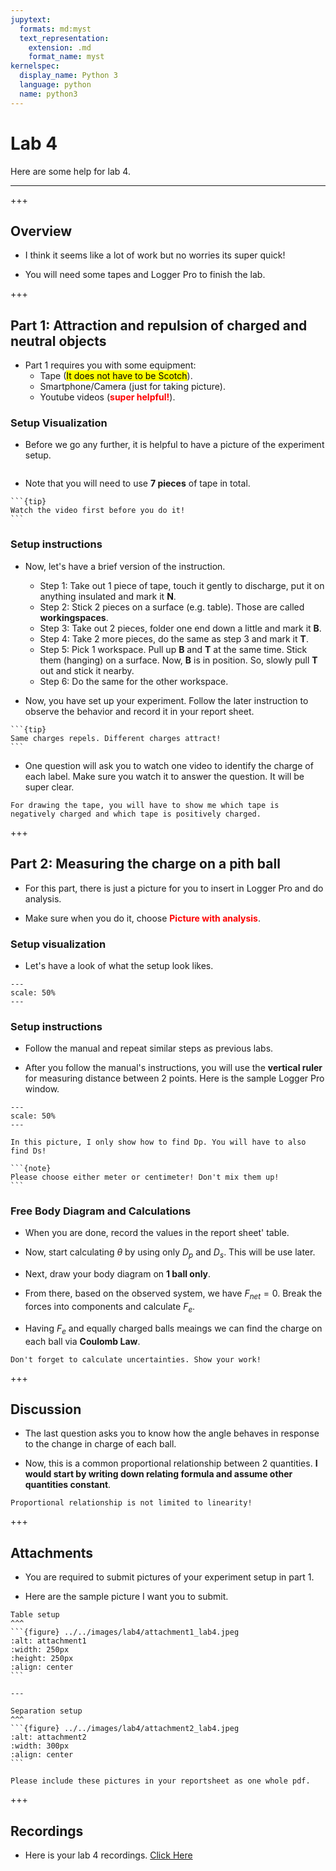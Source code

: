```yaml
---
jupytext:
  formats: md:myst
  text_representation:
    extension: .md
    format_name: myst
kernelspec:
  display_name: Python 3
  language: python
  name: python3
---
```


# Lab 4

Here are some help for lab 4.
___


+++

## Overview

- I think it seems like a lot of work but no worries its super quick!

- You will need some tapes and Logger Pro to finish the lab.

+++

## Part 1: Attraction and repulsion of charged and neutral objects

- Part 1 requires you with some equipment:
    - Tape (<mark>It does not have to be Scotch</mark>).
    - Smartphone/Camera (just for taking picture).
    - Youtube videos (<font color='red'><b>super helpful!</b></font>).

### Setup Visualization

- Before we go any further, it is helpful to have a picture of the experiment setup.

```{figure} ../../images/lab4/setup_part1_lab4.jpg
```

- Note that you will need to use **7 pieces** of tape in total.
````{margin}
```{tip}
Watch the video first before you do it! 
```
````

### Setup instructions

- Now, let's have a brief version of the instruction.
    - Step 1: Take out 1 piece of tape, touch it gently to discharge, put it on anything insulated and mark it **N**.
    - Step 2: Stick 2 pieces on a surface (e.g. table). Those are called **workingspaces**.
    - Step 3: Take out 2 pieces, folder one end down a little and mark it **B**.
    - Step 4: Take 2 more pieces, do the same as step 3 and mark it **T**.
    - Step 5: Pick 1 workspace. Pull up **B** and **T** at the same time. Stick them (hanging) on a surface. Now, **B** is in position. So, slowly pull **T** out and stick it nearby.
    - Step 6: Do the same for the other workspace.

- Now, you have set up your experiment. Follow the later instruction to observe the behavior and record it in your report sheet.

````{margin}
```{tip}
Same charges repels. Different charges attract!
```
````
- One question will ask you to watch one video to identify the charge of each label. Make sure you watch it to answer the question. It will be super clear.

```{note}
For drawing the tape, you will have to show me which tape is negatively charged and which tape is positively charged.
```

+++

## Part 2: Measuring the charge on a pith ball

- For this part, there is just a picture for you to insert in Logger Pro and do analysis.

- Make sure when you do it, choose <font color='red'><b>Picture with analysis</b></font>.

### Setup visualization

- Let's have a look of what the setup look likes.

```{figure} ../../images/lab4/setup_part2_lab4.jpg
---
scale: 50%
---
```

### Setup instructions

- Follow the manual and repeat similar steps as previous labs.

- After you follow the manual's instructions, you will use the **vertical ruler** for measuring distance between 2 points. Here is the sample Logger Pro window.

```{figure} ../../images/lab4/part2_lab4.jpg
---
scale: 50%
---
```

```{caution}
In this picture, I only show how to find Dp. You will have to also find Ds!
```

````{margin}
```{note}
Please choose either meter or centimeter! Don't mix them up!
```
````

### Free Body Diagram and Calculations

- When you are done, record the values in the report sheet' table. 

- Now, start calculating $\theta$ by using only $D_{p}$ and $D_{s}$. This will be use later.

- Next, draw your body diagram on **1 ball only**.

- From there, based on the observed system, we have $F_{net} = 0$. Break the forces into components and calculate $F_{e}$.

- Having $F_{e}$ and equally charged balls meaings we can find the charge on each ball via **Coulomb Law**.

```{warning}
Don't forget to calculate uncertainties. Show your work!
```



+++

## Discussion

- The last question asks you to know how the angle behaves in response to the change in charge of each ball.

- Now, this is a common proportional relationship between 2 quantities. **I would start by writing down relating formula and assume other quantities constant**.

```{caution}
Proportional relationship is not limited to linearity!
```

+++

## Attachments

- You are required to submit pictures of your experiment setup in part 1.

- Here are the sample picture I want you to submit.


````{panels} 
Table setup
^^^
```{figure} ../../images/lab4/attachment1_lab4.jpeg
:alt: attachment1
:width: 250px
:height: 250px
:align: center
```

---

Separation setup
^^^
```{figure} ../../images/lab4/attachment2_lab4.jpeg
:alt: attachment2
:width: 300px
:align: center
```
````

```{warning}
Please include these pictures in your reportsheet as one whole pdf.
```

+++

## Recordings

- Here is your lab 4 recordings. [Click Here](https://ubc.zoom.us/rec/share/imBPYLsRFMqzKORW86dMMb1EX2MRLjZnikOnZLMNRhRxVE1_hr02hA_4NJHxtYA.MsYgPbTFjNEQzFrI)
